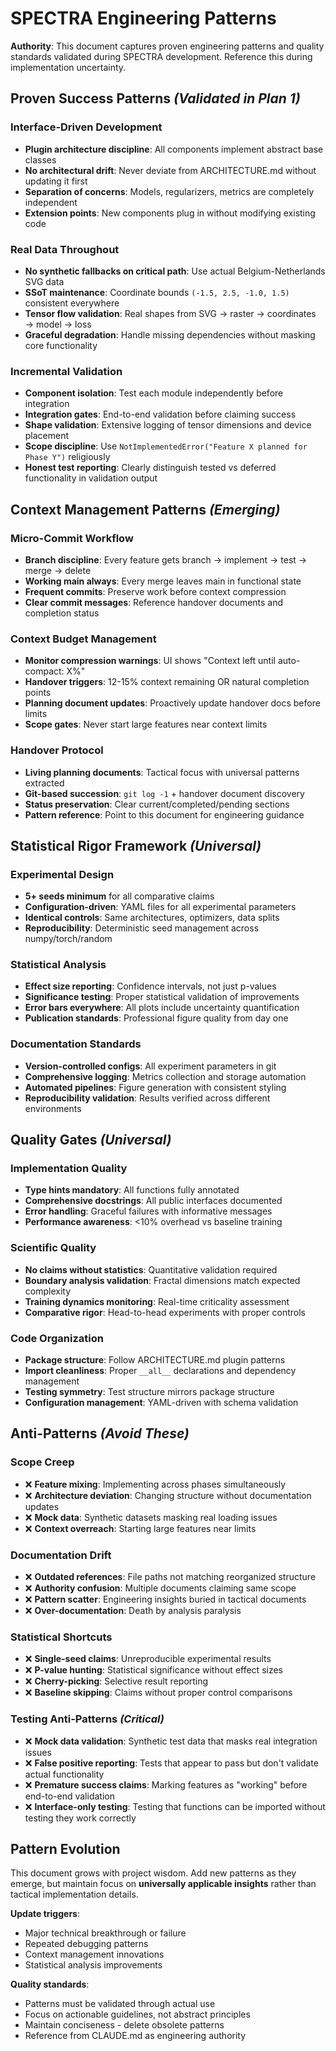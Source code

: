 # SPECTRA Engineering Patterns

**Authority**: This document captures proven engineering patterns and quality standards validated during SPECTRA development. Reference this during implementation uncertainty.

## Proven Success Patterns *(Validated in Plan 1)*

### **Interface-Driven Development**
- **Plugin architecture discipline**: All components implement abstract base classes
- **No architectural drift**: Never deviate from ARCHITECTURE.md without updating it first
- **Separation of concerns**: Models, regularizers, metrics are completely independent
- **Extension points**: New components plug in without modifying existing code

### **Real Data Throughout**  
- **No synthetic fallbacks on critical path**: Use actual Belgium-Netherlands SVG data
- **SSoT maintenance**: Coordinate bounds `(-1.5, 2.5, -1.0, 1.5)` consistent everywhere
- **Tensor flow validation**: Real shapes from SVG → raster → coordinates → model → loss
- **Graceful degradation**: Handle missing dependencies without masking core functionality

### **Incremental Validation**
- **Component isolation**: Test each module independently before integration
- **Integration gates**: End-to-end validation before claiming success
- **Shape validation**: Extensive logging of tensor dimensions and device placement
- **Scope discipline**: Use `NotImplementedError("Feature X planned for Phase Y")` religiously
- **Honest test reporting**: Clearly distinguish tested vs deferred functionality in validation output

## Context Management Patterns *(Emerging)*

### **Micro-Commit Workflow**
- **Branch discipline**: Every feature gets branch → implement → test → merge → delete
- **Working main always**: Every merge leaves main in functional state
- **Frequent commits**: Preserve work before context compression
- **Clear commit messages**: Reference handover documents and completion status

### **Context Budget Management**
- **Monitor compression warnings**: UI shows "Context left until auto-compact: X%"
- **Handover triggers**: 12-15% context remaining OR natural completion points
- **Planning document updates**: Proactively update handover docs before limits
- **Scope gates**: Never start large features near context limits

### **Handover Protocol**
- **Living planning documents**: Tactical focus with universal patterns extracted
- **Git-based succession**: `git log -1` + handover document discovery
- **Status preservation**: Clear current/completed/pending sections
- **Pattern reference**: Point to this document for engineering guidance

## Statistical Rigor Framework *(Universal)*

### **Experimental Design**
- **5+ seeds minimum** for all comparative claims
- **Configuration-driven**: YAML files for all experimental parameters  
- **Identical controls**: Same architectures, optimizers, data splits
- **Reproducibility**: Deterministic seed management across numpy/torch/random

### **Statistical Analysis**
- **Effect size reporting**: Confidence intervals, not just p-values
- **Significance testing**: Proper statistical validation of improvements
- **Error bars everywhere**: All plots include uncertainty quantification
- **Publication standards**: Professional figure quality from day one

### **Documentation Standards**
- **Version-controlled configs**: All experiment parameters in git
- **Comprehensive logging**: Metrics collection and storage automation
- **Automated pipelines**: Figure generation with consistent styling
- **Reproducibility validation**: Results verified across different environments

## Quality Gates *(Universal)*

### **Implementation Quality**
- **Type hints mandatory**: All functions fully annotated
- **Comprehensive docstrings**: All public interfaces documented
- **Error handling**: Graceful failures with informative messages
- **Performance awareness**: <10% overhead vs baseline training

### **Scientific Quality**
- **No claims without statistics**: Quantitative validation required
- **Boundary analysis validation**: Fractal dimensions match expected complexity
- **Training dynamics monitoring**: Real-time criticality assessment
- **Comparative rigor**: Head-to-head experiments with proper controls

### **Code Organization**
- **Package structure**: Follow ARCHITECTURE.md plugin patterns
- **Import cleanliness**: Proper `__all__` declarations and dependency management
- **Testing symmetry**: Test structure mirrors package structure  
- **Configuration management**: YAML-driven with schema validation

## Anti-Patterns *(Avoid These)*

### **Scope Creep**
- ❌ **Feature mixing**: Implementing across phases simultaneously
- ❌ **Architecture deviation**: Changing structure without documentation updates
- ❌ **Mock data**: Synthetic datasets masking real loading issues
- ❌ **Context overreach**: Starting large features near limits

### **Documentation Drift**
- ❌ **Outdated references**: File paths not matching reorganized structure
- ❌ **Authority confusion**: Multiple documents claiming same scope
- ❌ **Pattern scatter**: Engineering insights buried in tactical documents
- ❌ **Over-documentation**: Death by analysis paralysis

### **Statistical Shortcuts**
- ❌ **Single-seed claims**: Unreproducible experimental results
- ❌ **P-value hunting**: Statistical significance without effect sizes
- ❌ **Cherry-picking**: Selective result reporting
- ❌ **Baseline skipping**: Claims without proper control comparisons

### **Testing Anti-Patterns** *(Critical)*
- ❌ **Mock data validation**: Synthetic test data that masks real integration issues
- ❌ **False positive reporting**: Tests that appear to pass but don't validate actual functionality
- ❌ **Premature success claims**: Marking features as "working" before end-to-end validation
- ❌ **Interface-only testing**: Testing that functions can be imported without testing they work correctly

## Pattern Evolution

This document grows with project wisdom. Add new patterns as they emerge, but maintain focus on **universally applicable insights** rather than tactical implementation details.

**Update triggers**:
- Major technical breakthrough or failure
- Repeated debugging patterns
- Context management innovations  
- Statistical analysis improvements

**Quality standards**:
- Patterns must be validated through actual use
- Focus on actionable guidelines, not abstract principles
- Maintain conciseness - delete obsolete patterns
- Reference from CLAUDE.md as engineering authority